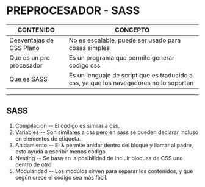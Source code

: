 
# PREPROCESADOR - SASS

| CONTENIDO | CONCEPTO |
| --- | --- |
| Desventajas de CSS Plano | No es escalable, puede ser usado para cosas simples |
|Que es un pre procesador | Es un programa que permite generar codigo css |
|Que es SASS | Es un lenguaje de script que es traducido a css, ya que los navegadores no lo soportan |

---

## SASS

1. Compilacion -- El codigo es similar a css. 
1. Variables -- Son similares a css pero en sass se pueden declarar incluso en elementos de etiqueta.
1. Anidamiento -- El & permite anidar dentro del bloque y llamar al padre, esto ayuda a escribir menos código
1. Nesting -- Se basa en la posibilidad de incluir bloques de CSS uno dentro de otro
1. Modularidad -- Los modúlos sirven para separar los contenidos, y que según crece el codigo sea más fácil. 
